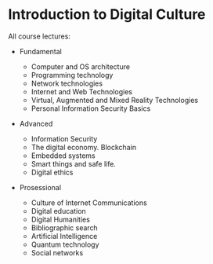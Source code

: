# Introduction to Digital Culture

All course lectures:

- Fundamental
  - Computer and OS architecture
  - Programming technology
  - Network technologies
  - Internet and Web Technologies
  - Virtual, Augmented and Mixed Reality Technologies
  - Personal Information Security Basics

- Advanced
  - Information Security
  - The digital economy. Blockchain
  - Embedded systems
  - Smart things and safe life.
  - Digital ethics

- Prosessional
  - Culture of Internet Communications
  - Digital education
  - Digital Humanities
  - Bibliographic search
  - Artificial Intelligence
  - Quantum technology
  - Social networks
